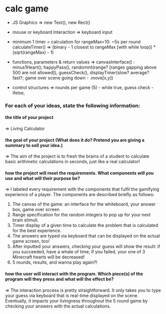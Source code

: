 # calc game


* JS Graphics => new Text(), new Rect()

* mouse or keyboard Interaction => keyboard input

* minimum 1 timer = calculation for rangeMax=10: ~5s per round 
    calculateTimer() => (binary - 1 closest to rangeMax [with while loop]) * (sqrt(rangeMax) - 1)

* functions, parameters & return values => 
    canvasInterface() :
        minus1Heart();
        happyPass(),
    randomint(range? [ranges gapping above 500 are not allowed]),
    guessCheck(), 
    displayTimer(slow? average? fast?; 
                game over scene going down - .move[x,y])
                
* control structures => rounds per game (5) - while true, guess check - ifelse,


### For each of your ideas, state the following information:

#### the title of your project 
=> Living Calculator

#### the goal of your project (What does it do? Pretend you are giving a summary to sell your idea.) 
=> The aim of the project is to fresh the brains of a student to calculate basic arithmetic calculations in seconds, just like a real calculator!

#### how the project will meet the requirements. What components will you use and what will their purpose be? 
=> I labeled every requirement with the components that fulfil the gamifying experience of a player. The components are described briefly as follows:
1) The canvas of the game: an interface for the whiteboard, your answer box, game over screen
2) Range specification for the random integers to pop up for your next brain stimuli.
3) Timer display of a given time to calculate the problem that is calculated for the best experience.
4) The answers are typed via keyboard that can be displayed on the actual game screen, too!
5) After inputted your answers, checking your guess will show the result: if you succeeded, have a whale of time; if you failed, your one of 3 Minecraft hearts will be decreased!
6) 5 rounds, results, and wanna play again?!

#### how the user will interact with the program. Which piece(s) of the program will they press and what will the effect be? 
=> The interaction process is pretty straightforward. It only takes you to type your guess via keyboard that is real-time displayed on the scene. Eventually, it impacts your livingness throughout the 5 round game by checking your answers with the actual calculations.










